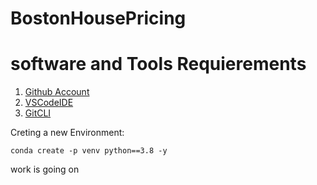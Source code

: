 # BostonHousePricing

# software and Tools Requierements

1. [Github Account](https://github.com/RajputBharat)
2. [VSCodeIDE](https://code.visualstudio.com/)
3. [GitCLI](https://git-scm.com/downloads)

Creting a new Environment:
```
conda create -p venv python==3.8 -y
```

work is going on
